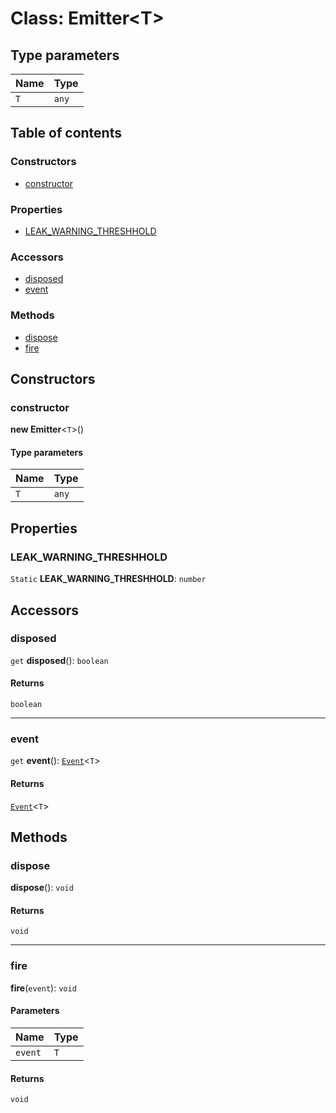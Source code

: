 # Class: Emitter\<T>

## Type parameters

| Name | Type |
| :------ | :------ |
| `T` | `any` |

## Table of contents

### Constructors

* [constructor](/auto-docs/fixed-layout-editor/classes/Emitter.md#constructor)

### Properties

* [LEAK\_WARNING\_THRESHHOLD](/auto-docs/fixed-layout-editor/classes/Emitter.md#leak_warning_threshhold)

### Accessors

* [disposed](/auto-docs/fixed-layout-editor/classes/Emitter.md#disposed)
* [event](/auto-docs/fixed-layout-editor/classes/Emitter.md#event)

### Methods

* [dispose](/auto-docs/fixed-layout-editor/classes/Emitter.md#dispose)
* [fire](/auto-docs/fixed-layout-editor/classes/Emitter.md#fire)

## Constructors

### constructor

**new Emitter**<`T`>()

#### Type parameters

| Name | Type |
| :------ | :------ |
| `T` | `any` |

## Properties

### LEAK\_WARNING\_THRESHHOLD

`Static` **LEAK\_WARNING\_THRESHHOLD**: `number`

## Accessors

### disposed

`get` **disposed**(): `boolean`

#### Returns

`boolean`

***

### event

`get` **event**(): [`Event`](/auto-docs/fixed-layout-editor/interfaces/Event-1.md)<`T`>

#### Returns

[`Event`](/auto-docs/fixed-layout-editor/interfaces/Event-1.md)<`T`>

## Methods

### dispose

**dispose**(): `void`

#### Returns

`void`

***

### fire

**fire**(`event`): `void`

#### Parameters

| Name | Type |
| :------ | :------ |
| `event` | `T` |

#### Returns

`void`
